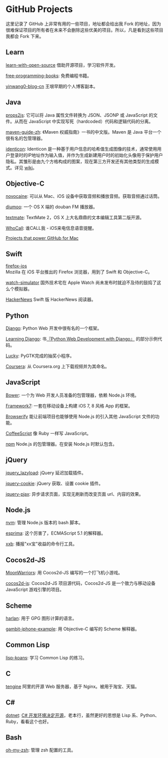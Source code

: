 GitHub Projects
===============

这里记录了 GitHub 上非常有用的一些项目，地址都会给出我 Fork 的地址，因为很难保证项目的所有者在未来不会删除这些优美的项目。所以，凡是看到这些项目我都会 Fork 下来。

Learn
-----

[learn-with-open-source](https://github.com/Ju2ender/learn-with-open-source)
借助开源项目，学习软件开发。

[free-programming-books][29]: 免费编程书籍。

[yinwang0-blog-cn](https://github.com/Ju2ender/yinwang0-blog-cn)
王垠早期的个人博客副本。

Java
----

[props2js][1]: 它可以将 Java 属性文件转换为 JSON、JSONP 或 JavaScript 的文件。从而在 JavaScript 中实现写死（hardcoded）代码和逻辑代码的分离。

[maven-guide-zh][9]: 《Maven 权威指南》一书的中文版。Maven 是 Java 平台一个很有名的包管理器。

[identicon][12]: Identicon 是一种基于用户信息的哈希值生成图像的技术，通常使用用户登录时的IP地址作为输入值，并作为生成新建用户时的初始化头像用于保护用户隐私。其雏形是由九个方格构成的图案，现在第三方开发还有其他类型的生成模式。详见 [wiki][13]。

Objective-C
-----------

[novocaine][2]: 可以从 Mac、iOS 设备中获取音频和播放音频。获取音频通过话筒。

[diumoo][3]: 一个 OS X 端的 douban FM 播放器。

[textmate][18]: TextMate 2，OS X 上大名鼎鼎的文本编辑工具第二版开源。

[WhoCall][30]: 谁CALL我 - iOS来电信息语音提醒。

[Projects that power GitHub for Mac](https://github.com/showcases/projects-that-power-github-for-mac)

Swift
-----

[firefox-ios](https://github.com/Ju2ender/firefox-ios)    
Mozilla 在 iOS 平台推出的 Firefox 浏览器，用到了 Swift 和 Objective-C。

[watch-simulator](https://github.com/Ju2ender/watch-simulator)
国外技术宅在 Apple Watch 尚未发布时就迫不及待的鼓捣了这么个模拟器。

[HackerNews](https://github.com/Ju2ender/HackerNews)
Swift 版 HackerNews 阅读器。

Python
------

[Django][4]: Python Web 开发中很有名的一个框架。

[Learning Django][5]: 书[『Python Web Development with Django』][6] 的部分示例代码。

[Lucky][7]: PyGTK完成的抽奖小程序。

[Coursera][8]: 从 Coursera.org 上下载视频并为其命名。

JavaScript
----------

[Bower][14]: 一个为 Web 开发人员准备的包管理器，依赖 Node.js 环境。

[Framework7][15]: 一套在移动设备上构建 iOS 7, 8 风格 App 的框架。

[Browserify](https://github.com/Ju2ender/node-browserify)
能让前端项目也能够使用 Node.js 的引入其他 JavaScript 文件的功能。

[CoffeeScript](https://github.com/Ju2ender/coffeescript)
像 Ruby 一样写 JavaScript。

[npm](https://github.com/Ju2ender/npm)
Node.js 的包管理器。在安装 Node.js 时默认包含。

jQuery
------

[jquery_lazyload][17]: jQuery 延迟加载插件。

[jquery-cookie][20]: jQuery 获取、设置 cookie 插件。

[jquery-pjax][26]: 异步请求页面，实现无刷新而改变页面 url、内容的效果。

Node.js
-------

[nvm][24]: 管理 Node.js 版本的 bash 脚本。

[esprima][25]: 这个厉害了，ECMAScript 5.1 的解释器。

[xxb][23]: 播报"xx宝"收益的命令行工具。

Cocos2d-JS
----------

[MoonWarriors][10]: 用 Cocos2d-JS 编写的一个打飞机小游戏。

[cocos2d-js][11]: Cocos2d-JS 项目源代码，Cocos2d-JS 是一个致力与移动设备 JavaScript 游戏引擎的项目。

Scheme
------

[harlan][16]: 用于 GPG 图形计算的语言。

[gambit-iphone-example][27]: 用 Objective-C 编写的 Scheme 解释器。

Common Lisp
-----------

[lisp-koans][19]: 学习 Common Lisp 的练习。

C
-

[tengine](https://github.com/Ju2ender/tengine)
阿里的开源 Web 服务器，基于 Nginx。被用于淘宝、天猫。

C#
---

[dotnet][21]: [C# 开发环境决定开源][22]，老本行，虽然更好的思想是 Lisp 系、Python、Ruby，看看这个也好。

Bash
----

[oh-my-zsh][31]: 管理 zsh 配置的工具。

[1]: https://github.com/Ju2ender/props2js
[2]: https://github.com/Ju2ender/novocaine
[3]: https://github.com/Ju2ender/diumoo
[4]: https://github.com/Ju2ender/django
[5]: https://github.com/Ju2ender/learning-django
[6]: http://book.douban.com/review/5465791/
[7]: https://github.com/Ju2ender/Lucky
[8]: https://github.com/Ju2ender/coursera
[9]: https://github.com/Ju2ender/maven-guide-zh
[10]: https://github.com/Ju2ender/MoonWarriors
[11]: https://github.com/Ju2ender/cocos2d-js
[12]: https://github.com/Ju2ender/identicon
[13]: http://zh.wikipedia.org/wiki/Identicon
[14]: https://github.com/bower/bower
[15]: https://github.com/nolimits4web/Framework7
[16]: https://github.com/Ju2ender/harlan
[17]: https://github.com/tuupola/jquery_lazyload
[18]: https://github.com/textmate/textmate
[19]: https://github.com/Ju2ender/lisp-koans
[20]: https://github.com/carhartl/jquery-cookie
[21]: https://github.com/microsoft/dotnet
[22]: http://news.cnblogs.com/n/508410/
[23]: https://github.com/Ju2ender/xxb
[24]: https://github.com/Ju2ender/nvm
[25]: https://github.com/Ju2ender/esprima
[26]: https://github.com/Ju2ender/jquery-pjax
[27]: https://github.com/Ju2ender/gambit-iphone-example
[29]: https://github.com/Ju2ender/free-programming-books
[30]: https://github.com/Ju2ender/WhoCall
[31]: https://github.com/robbyrussell/oh-my-zsh
